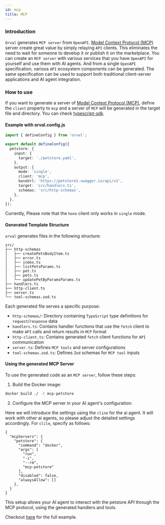 ```yaml
---
id: mcp
title: MCP
---
```


### Introduction

`Orval` generates `MCP server` from `OpenAPI`.
[Model Context Protocol (MCP)](https://modelcontextprotocol.io/introduction) server create great value by simply relaying `API` clients.
This eliminates the need to wait for someone to develop it or publish it on the marketplace. You can create an `MCP server` with various services that you have `OpenAPI` for yourself and use them with AI agents.
And from a single `OpenAPI` specification, various `API` ecosystem components can be generated. The same specification can be used to support both traditional client-server applications and AI agent integration.

### How to use

If you want to generate a server of [Model Context Protocol (MCP)](https://modelcontextprotocol.io/introduction), define the `client` property to `mcp` and a server of `MCP` will be generated in the target file and directory. You can check <a href="https://github.com/modelcontextprotocol/typescript-sdk" target="_blank">typescript-sdk</a>.

#### Example with orval.config.js

```ts
import { defineConfig } from 'orval';

export default defineConfig({
  petstore: {
    input: {
      target: './petstore.yaml',
    },
    output: {
      mode: 'single',
      client: 'mcp',
      baseUrl: 'https://petstore3.swagger.io/api/v3',
      target: 'src/handlers.ts',
      schemas: 'src/http-schemas',
    },
  },
});
```

Currently, Please note that the `hono` client only works in `single` mode.

#### Generated Template Structure

`orval` generates files in the following structure:

```
src/
├── http-schemas
│   ├── createPetsBodyItem.ts
│   ├── error.ts
│   ├── index.ts
│   ├── listPetsParams.ts
│   ├── pet.ts
│   ├── pets.ts
│   └── updatePetByParamsParams.ts
├── handlers.ts
├── http-client.ts
├── server.ts
└── tool-schemas.zod.ts
```

Each generated file serves a specific purpose:

- `http-schemas/`: Directory containing `TypeScript` type definitions for `request`/`response` data
- `handlers.ts`: Contains handler functions that use the `fetch` client to make `API` calls and return results in `MCP` format
- `http-client.ts`: Contains generated `fetch` client functions for `API` communication
- `server.ts`: Defines `MCP tools` and server configurations
- `tool-schemas.zod.ts`: Defines `Zod` schemas for `MCP tool` inputs

#### Using the generated MCP Server

To use the generated code as an `MCP server`, follow these steps:

1. Build the Docker image:

```sh
docker build ./ -t mcp-petstore
```

2. Configure the MCP server in your AI agent's configuration:

Here we will introduce the settings using the `cline` for the ai agent. It will work with other ai agents, so please adjust the detailed settings accordingly.
For `clile`, specify as follows:

```
{
  "mcpServers": {
    "petstore": {
      "command": "docker",
      "args": [
        "run",
        "-i",
        "--rm",
        "mcp-petstore"
      ],
      "disabled": false,
      "alwaysAllow": []
    },
  }
}
```

This setup allows your AI agent to interact with the petstore API through the MCP protocol, using the generated handlers and tools.

Checkout <a href="https://github.com/orval-labs/orval/tree/master/samples/mcp/petstore" target="_blank">here</a> for the full example.
